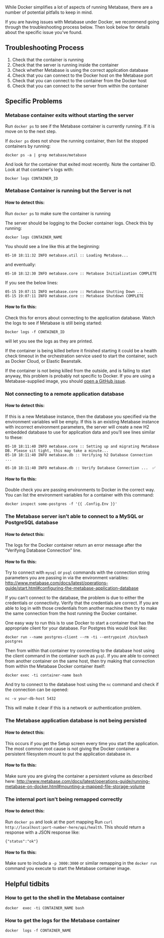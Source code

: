 
While Docker simplifies a lot of aspects of running Metabase, there are a number of potential pitfalls to keep in mind.

If you are having issues with Metabase under Docker, we recommend going through the troubleshooting process below. Then look below for details about the specific issue you've found.

## Troubleshooting Process
1. Check that the container is running
2. Check that the server is running inside the container
3. Check whether Metabase is using the correct application database
4. Check that you can connect to the Docker host on the Metabase port
5. Check that you can connect to the container from the Docker host
6. Check that you can connect to the server from within the container


## Specific Problems

### Metabase container exits without starting the server

Run `docker ps` to see if the Metabase container is currently running. If it is move on to the next step.

If `docker ps` does not show the running container, then list the stopped containers by running:

`docker ps -a | grep metabase/metabase`

And look for the container that exited most recently. Note the container ID.
Look at that container's logs with:

`Docker logs CONTAINER_ID`


### Metabase Container is running but the Server is not
#### How to detect this:
Run `docker ps` to make sure the container is running

The server should be logging to the Docker container logs. Check this by running:

`docker logs CONTAINER_NAME`

You should see a line like this at the beginning:
```
05-10 18:11:32 INFO metabase.util :: Loading Metabase...
```

and eventually:
```
05-10 18:12:30 INFO metabase.core :: Metabase Initialization COMPLETE
```

If you see the below lines:
```
05-15 19:07:11 INFO metabase.core :: Metabase Shutting Down ...
05-15 19:07:11 INFO metabase.core :: Metabase Shutdown COMPLETE
```

#### How to fix this:
Check this for errors about connecting to the application database.
Watch the logs to see if Metabase is still being started:

`Docker logs -f CONTAINER_ID`

will let you see the logs as they are printed.

If the container is being killed before it finished starting it could be a health check timeout in the orchestration service used to start the container, such as Docker Cloud, or Elastic Beanstalk.

If the container is not being killed from the outside, and is failing to start anyway, this problem is probably not specific to Docker. If you are using a Metabase-supplied image, you should [open a GitHub issue](github.com/metabase/metabase/issues/new).


### Not connecting to a remote application database
#### How to detect this:
If this is a new Metabase instance, then the database you specified via the environment variables will be empty. If this is an existing Metabase instance with incorrect environment parameters, the server will create a new H2 embedded database to use for application data and you’ll see lines similar to these:

```
05-10 18:11:40 INFO metabase.core :: Setting up and migrating Metabase DB. Please sit tight, this may take a minute...
05-10 18:11:40 INFO metabase.db :: Verifying h2 Database Connection ...

05-10 18:11:40 INFO metabase.db :: Verify Database Connection ...  ✅
```

#### How to fix this:
Double check you are passing environments to Docker in the correct way.
You can list the environment variables for a container with this command:

`docker inspect some-postgres -f '{{ .Config.Env }}'`


### The Metabase server isn’t able to connect to a MySQL or PostgreSQL database
#### How to detect this:
The logs for the Docker container return an error message after the “Verifying Database Connection” line.

#### How to fix this:
Try to connect with `mysql` or `psql` commands with the connection string parameters you are passing in via the environment variables: http://www.metabase.com/docs/latest/operations-guide/start.html#configuring-the-metabase-application-database

If you can’t connect to the database, the problem is due to either the credentials or connectivity. Verify that the credentials are correct. If you are able to log in with those credentials from another machine then try to make the same connection from the host running the Docker container.

One easy way to run this is to use Docker to start a container that has the appropriate client for your database. For Postgres this would look like:

`docker run --name postgres-client --rm -ti --entrypoint /bin/bash postgres`

Then from within that container try connecting to the database host using the client command in the container such as `psql`. If you are able to connect from another container on the same host, then try making that connection from within the Metabase Docker container itself:

`docker exec -ti container-name bash`

And try to connect to the database host using the `nc` command and check if the connection can be opened:

`nc -v your-db-host 5432`

This will make it clear if this is a network or authentication problem.

### The Metabase application database is not being persisted

#### How to detect this:
This occurs if you get the Setup screen every time you start the application. The most common root cause is not giving the Docker container a persistent filesystem mount to put the application database in.

#### How to fix this:
Make sure you are giving the container a persistent volume as described here: http://www.metabase.com/docs/latest/operations-guide/running-metabase-on-docker.html#mounting-a-mapped-file-storage-volume

### The internal port isn’t being remapped correctly

#### How to detect this:
Run `docker ps` and look at the port mapping
Run `curl http://localhost:port-number-here/api/health`. This should return a response with a JSON response like:
```
{"status":"ok"}
```

#### How to fix this:
Make sure to include a `-p 3000:3000` or similar remapping in the `docker run` command you execute to start the Metabase container image.


## Helpful tidbits

### How to get to the shell in the Metabase container

`docker  exec -ti CONTAINER_NAME bash`

### How to get the logs for the Metabase container

`docker  logs -f CONTAINER_NAME`
